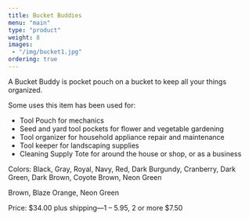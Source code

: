 ```yaml
---
title: Bucket Buddies
menu: "main"
type: "product"
weight: 8
images:
 - "/img/bucket1.jpg"
ordering: true
---
```


A Bucket Buddy is pocket pouch on a bucket to keep all your things organized.  

Some uses this item has been used for:

  * Tool Pouch for mechanics 
  * Seed and yard tool pockets for flower and vegetable gardening
  * Tool organizer for household appliance repair and maintenance 
  * Tool keeper for landscaping supplies 
  * Cleaning Supply Tote for around the house or shop, or as a business

Colors:  Black, Gray, Royal, Navy, Red, Dark Burgundy, Cranberry, Dark Green, Dark Brown, Coyote Brown, Neon Green 

Brown, Blaze Orange, Neon Green

Price: $34.00 plus shipping—1 – 5.95, 2 or more $7.50
